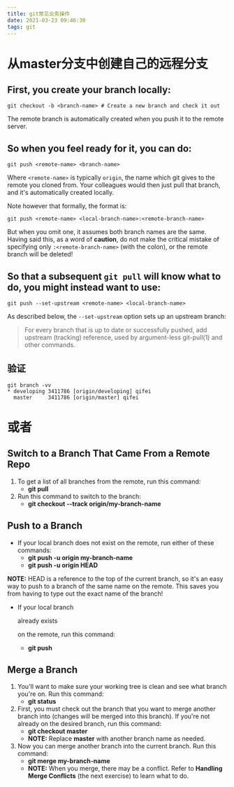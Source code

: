 ```yaml
---
title: git常见业务操作
date: 2021-03-23 09:46:30
tags: git
---
```


# 从master分支中创建自己的远程分支

## First, you create your branch locally:

```
git checkout -b <branch-name> # Create a new branch and check it out
```

The remote branch is automatically created when you push it to the remote server. 

## So when you feel ready for it, you can do:

```
git push <remote-name> <branch-name> 
```

Where `<remote-name>` is typically `origin`, the name which git gives to the remote you cloned from. Your colleagues would then just pull that branch, and it's automatically created locally.

Note however that formally, the format is:

```
git push <remote-name> <local-branch-name>:<remote-branch-name>
```

But when you omit one, it assumes both branch names are the same. Having said this, as a word of **caution**, do not make the critical mistake of specifying only `:<remote-branch-name>` (with the colon), or the remote branch will be deleted!

## So that a subsequent `git pull` will know what to do, you might instead want to use:

```
git push --set-upstream <remote-name> <local-branch-name> 
```

As described below, the `--set-upstream` option sets up an upstream branch:

> For every branch that is up to date or successfully pushed, add upstream (tracking) reference, used by argument-less git-pull(1) and other commands.



## 验证

```shell
git branch -vv
* developing 3411786 [origin/developing] qifei
  master     3411786 [origin/master] qifei
```





# 或者

## Switch to a Branch That Came From a Remote Repo

1. To get a list of all branches from the remote, run this command:
   - **git pull**
2. Run this command to switch to the branch:
   - **git checkout --track origin/my-branch-name**

## Push to a Branch

- If your local branch does not exist on the remote, run either of these commands:
  - **git push -u origin my-branch-name**
  - **git push -u origin HEAD**

**NOTE:** HEAD is a reference to the top of the current branch, so it's an easy way to push to a branch of the same name on the remote. This saves you from having to type out the exact name of the branch!

- If your local branch

   

  already exists 

  on the remote, run this command:

  - **git push**

## Merge a Branch

1. You'll want to make sure your working tree is clean and see what branch you're on. Run this command:
   - **git status**
2. First, you must check out the branch that you want to merge another branch into (changes will be merged into this branch). If you're not already on the desired branch, run this command:
   - **git checkout master**
   - **NOTE:** Replace **master** with another branch name as needed.
3. Now you can merge another branch into the current branch. Run this command:
   - **git merge my-branch-name**
   - **NOTE:** When you merge, there may be a conflict. Refer to **Handling Merge Conflicts** (the next exercise) to learn what to do.